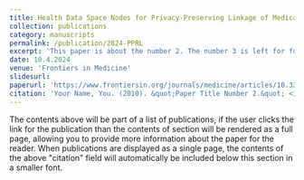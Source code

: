 ```yaml
---
title: Health Data Space Nodes for Privacy-Preserving Linkage of Medical Data to Support Collaborative Secondary Analyses"
collection: publications
category: manuscripts
permalink: /publication/2024-PPRL
excerpt: 'This paper is about the number 2. The number 3 is left for future work.'
date: 10.4.2024
venue: 'Frontiers in Medicine'
slidesurl: 
paperurl: 'https://www.frontiersin.org/journals/medicine/articles/10.3389/fmed.2024.1301660/full'
citation: 'Your Name, You. (2010). &quot;Paper Title Number 2.&quot; <i>Journal 1</i>. 1(2).'
---
```


The contents above will be part of a list of publications, if the user clicks the link for the publication than the contents of section will be rendered as a full page, allowing you to provide more information about the paper for the reader. When publications are displayed as a single page, the contents of the above "citation" field will automatically be included below this section in a smaller font.